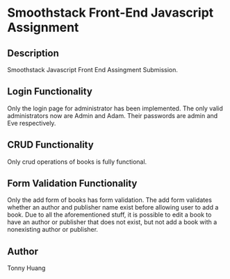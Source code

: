 # Smoothstack Front-End Javascript Assignment
## Description
Smoothstack Javascript Front End Assingment Submission.
## Login Functionality
Only the login page for administrator has been implemented. 
The only valid administrators now are Admin and Adam. 
Their passwords are admin and Eve respectively.
## CRUD Functionality
Only crud operations of books is fully functional.
## Form Validation Functionality
Only the add form of books has form validation.
The add form validates whether an author and publisher name exist before allowing user to add a book.
Due to all the aforementioned stuff, it is possible to edit a book to have an author or publisher that does not exist, but not add a book with a nonexisting author or publisher.
## Author
Tonny Huang
